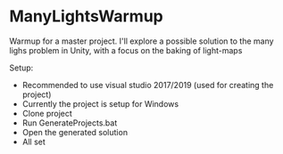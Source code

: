 # ManyLightsWarmup
Warmup for a master project. I'll explore a possible solution to the many lighs problem in Unity, with a focus on the baking of light-maps

Setup:
- Recommended to use visual studio 2017/2019 (used for creating the project)
- Currently the project is setup for Windows
- Clone project
- Run GenerateProjects.bat
- Open the generated solution
- All set
